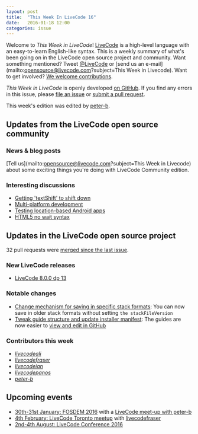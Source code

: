 ```yaml
---
layout: post
title:  "This Week In LiveCode 16"
date:   2016-01-18 12:00
categories: issue
---
```


Welcome to *This Week in LiveCode*!  [LiveCode](https://livecode.com/) is a high-level language with an easy-to-learn English-like syntax.  This is a weekly summary of what's been going on in the LiveCode open source project and community.  Want something mentioned?  Tweet [@LiveCode](https://twitter.com/LiveCode) or [send us an e-mail](mailto:opensource@livecode.com?subject=This Week in Livecode).  Want to get involved?  [We welcome contributions](https://github.com/livecode/livecode).

*This Week in LiveCode* is openly developed [on GitHub](https://github.com/livecode/this-week-in-livecode).  If you find any errors in this issue, please [file an issue](https://github.com/livecode/this-week-in-livecode/issues) or [submit a pull request](https://github.com/livecode/this-week-in-livecode/pulls).

This week's edition was edited by [peter-b](https://github.com/peter-b).

## Updates from the LiveCode open source community

### News & blog posts

[Tell us](mailto:opensource@livecode.com?subject=This Week in Livecode) about
some exciting things you're doing with LiveCode Community edition.

### Interesting discussions

* [Getting 'textShift' to shift down](http://thread.gmane.org/gmane.comp.ide.revolution.user/221912)
* [Multi-platform development](http://thread.gmane.org/gmane.comp.ide.revolution.user/221805/focus=221867)
* [Testing location-based Android apps](http://forums.livecode.com/viewtopic.php?f=53&t=26295)
* [HTML5 no wait syntax](http://forums.livecode.com/viewtopic.php?f=120&t=25582#p136656)

## Updates in the LiveCode open source project

32 pull requests were [merged since the last issue](https://github.com/search?l=&o=asc&s=created&type=Issues&utf8=%E2%9C%93&q=org%3Alivecode+is%3Apublic+is%3Apr+is%3Amerged+merged%3A2016-01-11..2016-01-17).

### New LiveCode releases

* [LiveCode 8.0.0 dp 13](http://downloads.livecode.com/livecode/#8_0_0)

### Notable changes

* [Change mechanism for saving in specific stack formats](https://github.com/livecode/livecode/pull/3351): You can now save in older stack formats without setting `the stackFileVersion`
* [Tweak guide structure and update installer manifest](https://github.com/livecode/livecode/pull/3439): The guides are now easier to [view and edit in GitHub](https://github.com/livecode/livecode/tree/develop/docs/guides)

### Contributors this week

* *[livecodeali](https://github.com/livecodeali)*
* *[livecodefraser](https://github.com/livecodefraser)*
* *[livecodeian](https://github.com/livecodeian)*
* *[livecodepanos](https://github.com/livecodepanos)*
* *[peter-b](https://github.com/peter-b)*

## Upcoming events

* [30th-31st January: FOSDEM 2016](https://fosdem.org/2016) with a [LiveCode meet-up with peter-b](http://thread.gmane.org/gmane.comp.ide.revolution.user/221980)
* [4th February: LiveCode Toronto meetup](http://www.meetup.com/Greater-Toronto-Area-LiveCode-Users-Group/events/227589114/) with [livecodefraser](https://github.com/livecodefraser)
* [2nd-4th August: LiveCode Conference 2016](https://livecode.com/edinburgh-2016/)

